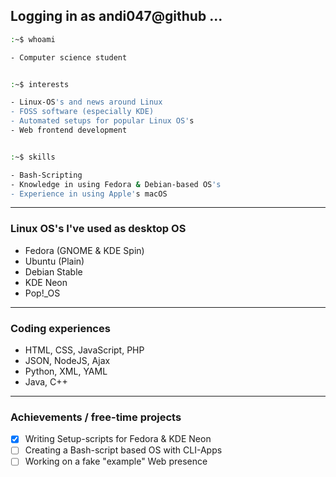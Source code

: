 ## Logging in as andi047@github ...

```sh
:~$ whoami

- Computer science student


:~$ interests

- Linux-OS's and news around Linux
- FOSS software (especially KDE)
- Automated setups for popular Linux OS's
- Web frontend development


:~$ skills

- Bash-Scripting
- Knowledge in using Fedora & Debian-based OS's
- Experience in using Apple's macOS
```

---

### Linux OS's I've used as desktop OS

* Fedora (GNOME & KDE Spin)
* Ubuntu (Plain)
* Debian Stable
* KDE Neon
* Pop!_OS

---

### Coding experiences

* HTML, CSS, JavaScript, PHP
* JSON, NodeJS, Ajax
* Python, XML, YAML
* Java, C++

---

### Achievements / free-time projects

* [x] Writing Setup-scripts for Fedora & KDE Neon
* [ ] Creating a Bash-script based OS with CLI-Apps
* [ ] Working on a fake "example" Web presence
